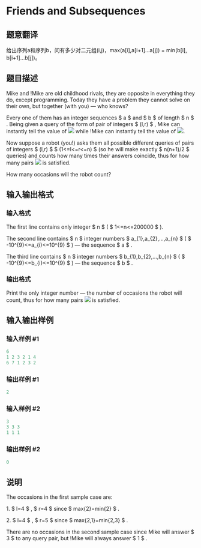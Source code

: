 # Friends and Subsequences

## 题意翻译

给出序列a和序列b，问有多少对二元组(i,j)，max(a[i],a[i+1]...a[j]) = min(b[i], b[i+1]...b[j])。 

## 题目描述

Mike and !Mike are old childhood rivals, they are opposite in everything they do, except programming. Today they have a problem they cannot solve on their own, but together (with you) — who knows?

Every one of them has an integer sequences $ a $ and $ b $ of length $ n $ . Being given a query of the form of pair of integers $ (l,r) $ , Mike can instantly tell the value of ![](https://cdn.luogu.com.cn/upload/vjudge_pic/CF689D/77a91e450d8c58a8cff349889db0f7900b8e3ace.png) while !Mike can instantly tell the value of ![](https://cdn.luogu.com.cn/upload/vjudge_pic/CF689D/7594cca965e5cc163cc16e32e5bed1c0ba0fa037.png).

Now suppose a robot (you!) asks them all possible different queries of pairs of integers $ (l,r) $ $ (1<=l<=r<=n) $ (so he will make exactly $ n(n+1)/2 $ queries) and counts how many times their answers coincide, thus for how many pairs ![](https://cdn.luogu.com.cn/upload/vjudge_pic/CF689D/72e28ce968021e0cd2b5fe1a6f144994e8f8338b.png) is satisfied.

How many occasions will the robot count?

## 输入输出格式

### 输入格式

The first line contains only integer $ n $ ( $ 1<=n<=200000 $ ).

The second line contains $ n $ integer numbers $ a_{1},a_{2},...,a_{n} $ ( $ -10^{9}<=a_{i}<=10^{9} $ ) — the sequence $ a $ .

The third line contains $ n $ integer numbers $ b_{1},b_{2},...,b_{n} $ ( $ -10^{9}<=b_{i}<=10^{9} $ ) — the sequence $ b $ .

### 输出格式

Print the only integer number — the number of occasions the robot will count, thus for how many pairs ![](https://cdn.luogu.com.cn/upload/vjudge_pic/CF689D/72e28ce968021e0cd2b5fe1a6f144994e8f8338b.png) is satisfied.

## 输入输出样例

### 输入样例 #1

```cpp
6
1 2 3 2 1 4
6 7 1 2 3 2

```
### 输出样例 #1

```cpp
2

```
### 输入样例 #2

```cpp
3
3 3 3
1 1 1

```
### 输出样例 #2

```cpp
0

```
## 说明

The occasions in the first sample case are:

1\. $ l=4 $ , $ r=4 $ since $ max{2}=min{2} $ .

2\. $ l=4 $ , $ r=5 $ since $ max{2,1}=min{2,3} $ .

There are no occasions in the second sample case since Mike will answer $ 3 $ to any query pair, but !Mike will always answer $ 1 $ .

